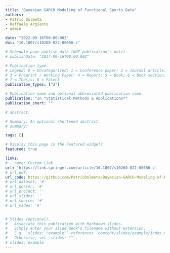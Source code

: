 ```yaml
---
title: "Bayesian GARCH Modeling of Functional Sports Data"
authors:
- Patric Dolmeta
- Raffaele Argiento
- admin

date: "2022-09-16T00:00:00Z"
doi: "10.1007/s10260-022-00656-z"

# Schedule page publish date (NOT publication's date).
# publishDate: "2017-09-16T00:00:00Z"

# Publication type.
# Legend: 0 = Uncategorized; 1 = Conference paper; 2 = Journal article;
# 3 = Preprint / Working Paper; 4 = Report; 5 = Book; 6 = Book section;
# 7 = Thesis; 8 = Patent
publication_types: ["2"]

# Publication name and optional abbreviated publication name.
publication: "In *Statistical Methods & Applications*" 
publication_short: ""

# abstract: 

# Summary. An optional shortened abstract.
# summary: 

tags: []

# Display this page in the Featured widget?
featured: true

links:
# - name: Custom Link
url: 'https://link.springer.com/article/10.1007/s10260-022-00656-z'
# url_pdf: 
url_code: https://github.com/PatricDolmeta/Bayesian-GARCH-Modeling-of-Functional-Sports-Data
# url_dataset: '#'
# url_poster: '#'
# url_project: ''
# url_slides: ''
# url_source: '#'
# url_video: '#'


# Slides (optional).
#   Associate this publication with Markdown slides.
#   Simply enter your slide deck's filename without extension.
#   E.g. `slides: "example"` references `content/slides/example/index.md`.
#   Otherwise, set `slides: ""`.
# slides: example
---
```

